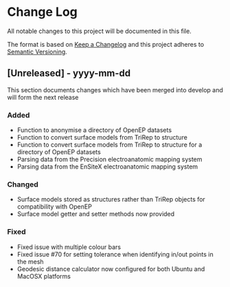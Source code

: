 # Change Log
All notable changes to this project will be documented in this file.
 
The format is based on [Keep a Changelog](http://keepachangelog.com/)
and this project adheres to [Semantic Versioning](http://semver.org/).
 
## [Unreleased] - yyyy-mm-dd
 
This section documents changes which have been merged into develop and will form the next release
 
### Added
- Function to anonymise a directory of OpenEP datasets
- Function to convert surface models from TriRep to structure
- Function to convert surface models from TriRep to structure for a directory of OpenEP datasets
- Parsing data from the Precision electroanatomic mapping system
- Parsing data from the EnSiteX electroanatomic mapping system

### Changed
- Surface models stored as structures rather than TriRep objects for compatibility with OpenEP
- Surface model getter and setter methods now provided

### Fixed
- Fixed issue with multiple colour bars
- Fixed issue #70 for setting tolerance when identifying in/out points in the mesh
- Geodesic distance calculator now configured for both Ubuntu and MacOSX platforms